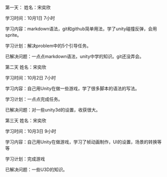 第一天：
姓名：宋奕欣

学习时间：10月1日 7小时

学习内容：markdown语法，git和github简单用法，学了unity碰撞反弹，会用sprite。

学习计划：解决problem中的5个引导任务。

已解决问题：一点点markdown语法，unity中学的知识。git还没弄会。

第二天
姓名：宋奕欣

学习时间：10月2日 7小时

学习内容：自己用Unity在做一些游戏，学了很多脚本的语法的写法。

学习计划：一点点完成任务。

已解决问题：对一些unity3d的设置，收获很大。

第三天
姓名：宋奕欣

学习时间：10月3日 9小时

学习内容：自己用Unity在做游戏，学习了帧动画制作，UI的设置，场景的转换等等

学习计划：完成游戏

已解决问题：一些U3D的知识。
